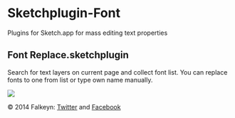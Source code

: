 Sketchplugin-Font
=================

Plugins for Sketch.app for mass editing text properties 

## Font Replace.sketchplugin
Search for text layers on current page and collect font list. You can replace fonts to one from list or type own name manually.

![](https://dl.dropboxusercontent.com/u/3240668/sketch/FontReplaceDialog.png)


© 2014 Falkeyn: [Twitter](https://twitter.com/falkeyn) and [Facebook](https://www.facebook.com/Falkeyn)
